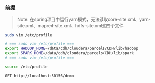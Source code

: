 ### 前提

> Note:
> 在spring项目中运行yarn模式，无法读取core-site.xml、yarn-site.xml、mapred-site.xml、hdfs-site.xml这四个文件

```bash
sudo vim /etc/profile

# === sudo vim /etc/profile ===
export HADOOP_HOME=/data/cdh/cloudera/parcels/CDH/lib/hadoop
export SPARK_HOME=/data/cdh/cloudera/parcels/CDH/lib/spark
# === sudo vim /etc/profile ===

source /etc/profile
```

```http request
GET http://localhost:30156/demo
```